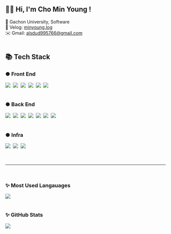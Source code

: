 ## **👋🏻 Hi, I'm Cho Min Young !**
🏫 Gachon University, Software <br>
🔗 Velog: [minyoung.log](https://velog.io/@alsdud5766)<br>
✉️ Gmail: alsdud995766@gmail.com
<br><br>


## **📚 Tech Stack** <br>
### ● Front End
<div>
    <img src="https://img.shields.io/badge/HTML-E34F26?style=flat&logo=HTML5&logoColor=white"/>&nbsp
    <img src="https://img.shields.io/badge/CSS-1572B6?style=flat&logo=CSS3&logoColor=white"/></a>&nbsp
    <img src="https://img.shields.io/badge/JavaScript-F7DF1E?style=flat&logo=JavaScript&logoColor=white"/></a>&nbsp
    <img src="https://img.shields.io/badge/React-61DAFB?style=flat&logo=React&logoColor=white"/>&nbsp
    <img src="https://img.shields.io/badge/Java-007396?style=flat&logo=Java&logoColor=white"/>&nbsp
    <img src="https://img.shields.io/badge/Android-3DDC84?style=flat&logo=Android&logoColor=white"/></a>&nbsp  
</div> <br> 

### ● Back End
<div>
	<img src="https://img.shields.io/badge/Java-007396?style=flat&logo=Java&logoColor=white"/>&nbsp
    <img src="https://img.shields.io/badge/Python-3776AB?style=flat&logo=Python&logoColor=white"/></a>&nbsp 
    <img src="https://img.shields.io/badge/C-00599C?style=flat&logo=C&logoColor=white"/></a>&nbsp 
    <img src="https://img.shields.io/badge/Node.js-339933?style=flat&logo=Node.js&logoColor=white"/></a>&nbsp 
    <img src="https://img.shields.io/badge/Firebase-FFCA28?style=flat&logo=firebase&logoColor=white"/>&nbsp
    <img src="https://img.shields.io/badge/SpringBoot-6DB33F?style=flat&logo=SpringBoot&logoColor=white"/>&nbsp
    <img src="https://img.shields.io/badge/MySQL-4479A1?style=flat&logo=MySQL&logoColor=white"/>&nbsp
</div> <br>

### ● Infra
<div>
    <img src="https://img.shields.io/badge/AWS-232F3E?style=flat&logo=AmazonAWS&logoColor=white"/>&nbsp
    <img src="https://img.shields.io/badge/Docker-2496ED?style=flat&logo=Docker&logoColor=white"/>&nbsp
    <img src="https://img.shields.io/badge/Kubernetes-326CE5?style=flat&logo=Kubernetes&logoColor=white"/>&nbsp
</div> <br><br>

<hr><br> 

### ✨ **Most Used Langauages**
<img src="https://github-readme-stats.vercel.app/api/top-langs/?username=miiiin0&layout=compact"><br><br>

### ✨ **GitHub Stats**
<img src="https://github-readme-stats.vercel.app/api?username=miiiin0&show_icons=true&theme=buefy">
